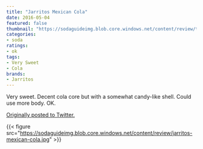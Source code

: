 ```yaml
---
title: "Jarritos Mexican Cola"
date: 2016-05-04
featured: false
thumbnail: "https://sodaguideimg.blob.core.windows.net/content/review/thumbs/jarritos-mexican-cola.jpg"
categories:
- soda
ratings:
- ok
tags:
- Very Sweet
- Cola
brands:
- Jarritos
---
```


Very sweet. Decent cola core but with a somewhat candy-like shell. Could use more body. OK.

[Originally posted to Twitter.](https://twitter.com/Cavorter/status/728016400418144256)

{{< figure src="https://sodaguideimg.blob.core.windows.net/content/review/jarritos-mexican-cola.jpg" >}}

